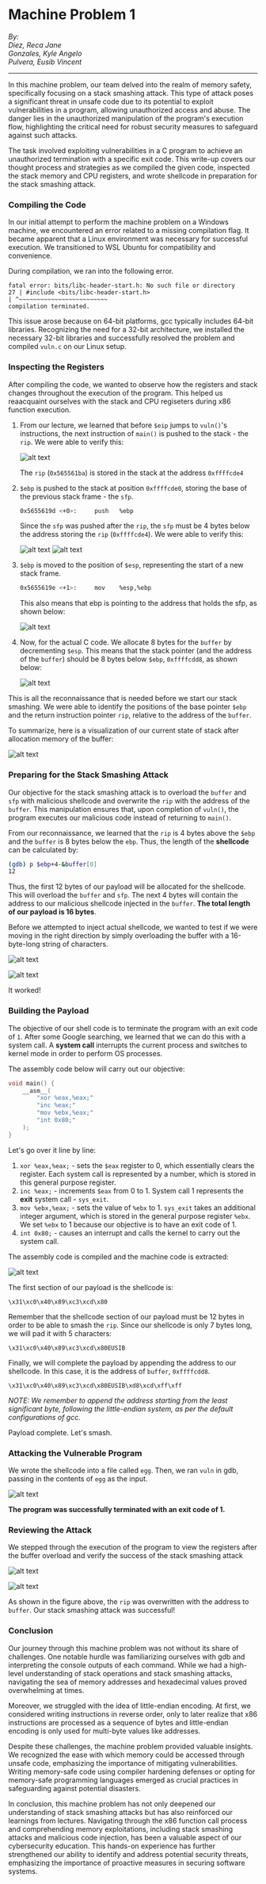 # Machine Problem 1

_By:_ \
_Diez, Reca Jane_ \
_Gonzales, Kyle Angelo_ \
_Pulvera, Eusib Vincent_

---

In this machine problem, our team delved into the realm of memory safety, specifically focusing on a stack smashing attack. This type of attack poses a significant threat in unsafe code due to its potential to exploit vulnerabilities in a program, allowing unauthorized access and abuse. The danger lies in the unauthorized manipulation of the program's execution flow, highlighting the critical need for robust security measures to safeguard against such attacks.

The task involved exploiting vulnerabilities in a C program to achieve an unauthorized termination with a specific exit code. This write-up covers our thought process and strategies as we compiled the given code, inspected the stack memory and CPU registers, and wrote shellcode in preparation for the stack smashing attack.

### Compiling the Code

In our initial attempt to perform the machine problem on a Windows machine, we encountered an error related to a missing compilation flag. It became apparent that a Linux environment was necessary for successful execution. We transitioned to WSL Ubuntu for compatibility and convenience.

During compilation, we ran into the following error.

```
fatal error: bits/libc-header-start.h: No such file or directory
27 | #include <bits/libc-header-start.h>
| ^~~~~~~~~~~~~~~~~~~~~~~~~~
compilation terminated.
```

This issue arose because on 64-bit platforms, gcc typically includes 64-bit libraries. Recognizing the need for a 32-bit architecture, we installed the necessary 32-bit libraries and successfully resolved the problem and compiled `vuln.c` on our Linux setup.

### Inspecting the Registers

After compiling the code, we wanted to observe how the registers and stack changes throughout the execution of the program. This helped us reaacquaint ourselves with the stack and CPU regiseters during x86 function execution.

1. From our lecture, we learned that before `$eip` jumps to `vuln()`'s instructions, the next instruction of `main()` is pushed to the stack - the `rip`. We were able to verify this:

   ![alt text](assets/image-11.png)

   The `rip` (`0x565561ba`) is stored in the stack at the address `0xffffcde4`

2. `$ebp` is pushed to the stack at position `0xffffcde0`, storing the base of the previous stack frame - the `sfp`.

   ```sh
   0x5655619d <+0>:     push   %ebp
   ```

   Since the `sfp` was pushed after the `rip`, the `sfp` must be 4 bytes below the address storing the `rip` (`0xffffcde4`). We were able to verify this:

   ![alt text](assets/image-7.png)
   ![alt text](assets/image-6.png)

3. `$ebp` is moved to the position of `$esp`, representing the start of a new stack frame.

   ```sh
   0x5655619e <+1>:     mov    %esp,%ebp
   ```

   This also means that ebp is pointing to the address that holds the sfp, as shown below:

   ![alt text](assets/image-5.png)

4. Now, for the actual C code. We allocate 8 bytes for the `buffer` by decrementing `$esp`. This means that the stack pointer (and the address of the `buffer`) should be 8 bytes below `$ebp`, `0xffffcdd8`, as shown below:

   ![alt text](assets/image-8.png)

This is all the reconnaissance that is needed before we start our stack smashing. We were able to identify the positions of the base pointer `$ebp` and the return instruction pointer `rip`, relative to the address of the `buffer`.

To summarize, here is a visualization of our current state of stack after allocation memory of the buffer:

![alt text](assets/image-13.png)

### Preparing for the Stack Smashing Attack

Our objective for the stack smashing attack is to overload the `buffer` and `sfp` with malicious shellcode and overwrite the `rip` with the address of the `buffer`. This manipulation ensures that, upon completion of `vuln()`, the program executes our malicious code instead of returning to `main()`.

From our reconnaissance, we learned that the `rip` is 4 bytes above the `$ebp` and the `buffer` is 8 bytes below the `ebp`. Thus, the length of the **shellcode** can be calculated by:

```sh
(gdb) p $ebp+4-&buffer[0]
12
```

Thus, the first 12 bytes of our payload will be allocated for the shellcode. This will overload the `buffer` and `sfp`. The next 4 bytes will contain the address to our malicious shellcode injected in the `buffer`. **The total length of our payload is 16 bytes**.

Before we attempted to inject actual shellcode, we wanted to test if we were moving in the right direction by simply overloading the buffer with a 16-byte-long string of characters.

![alt text](assets/image-9.png)

![alt text](assets/image-14.png)

It worked!

### Building the Payload

The objective of our shell code is to terminate the program with an exit code of `1`. After some Google searching, we learned that we can do this with a system call. A **system call** interrupts the current process and switches to kernel mode in order to perform OS processes.

The assembly code below will carry out our objective:

```c
void main() {
    __asm__(
        "xor %eax,%eax;"
        "inc %eax;"
        "mov %ebx,%eax;"
        "int 0x80;"
    );
}
```

Let's go over it line by line:

1. `xor %eax,%eax;` - sets the `$eax` register to 0, which essentially clears the register. Each system call is represented by a number, which is stored in this general purpose register.
2. `inc %eax;` - increments `$eax` from 0 to 1. System call 1 represents the **exit** system call - `sys_exit`.
3. `mov %ebx,%eax;` - sets the value of `%ebx` to 1. `sys_exit` takes an additional integer argument, which is stored in the general purpose register `%ebx`. We set `%ebx` to 1 because our objective is to have an exit code of 1.
4. `int 0x80;` - causes an interrupt and calls the kernel to carry out the system call.

The assembly code is compiled and the machine code is extracted:

![alt text](assets/image-15.png)

The first section of our payload is the shellcode is:

```
\x31\xc0\x40\x89\xc3\xcd\x80
```

Remember that the shellcode section of our payload must be 12 bytes in order to be able to smash the `rip`. Since our shellcode is only 7 bytes long, we will pad it with 5 characters:

```
\x31\xc0\x40\x89\xc3\xcd\x80EUSIB
```

Finally, we will complete the payload by appending the address to our shellcode. In this case, it is the address of `buffer`, `0xffffcdd8`.

```
\x31\xc0\x40\x89\xc3\xcd\x80EUSIB\xd8\xcd\xff\xff
```

_NOTE: We remember to append the address starting from the least significant byte, following the little-endian system, as per the default configurations of gcc._

Payload complete. Let's smash.

### Attacking the Vulnerable Program

We wrote the shellcode into a file called `egg`. Then, we ran `vuln` in gdb, passing in the contents of `egg` as the input.

![alt text](assets/image-10.png)

**The program was successfully terminated with an exit code of 1.**

### Reviewing the Attack

We stepped through the execution of the program to view the registers after the buffer overload and verify the success of the stack smashing attack

![alt text](assets/image-12.png)

![alt text](assets/image-16.png)

As shown in the figure above, the `rip` was overwritten with the address to `buffer`. Our stack smashing attack was successful!

### Conclusion

Our journey through this machine problem was not without its share of challenges. One notable hurdle was familiarizing ourselves with gdb and interpreting the console outputs of each command. While we had a high-level understanding of stack operations and stack smashing attacks, navigating the sea of memory addresses and hexadecimal values proved overwhelming at times.

Moreover, we struggled with the idea of little-endian encoding. At first, we considered writing instructions in reverse order, only to later realize that x86 instructions are processed as a sequence of bytes and little-endian encoding is only used for multi-byte values like addresses.

Despite these challenges, the machine problem provided valuable insights. We recognized the ease with which memory could be accessed through unsafe code, emphasizing the importance of mitigating vulnerabilities. Writing memory-safe code using compiler hardening defenses or opting for memory-safe programming languages emerged as crucial practices in safeguarding against potential disasters.

In conclusion, this machine problem has not only deepened our understanding of stack smashing attacks but has also reinforced our learnings from lectures. Navigating through the x86 function call process and comprehending memory exploitations, including stack smashing attacks and malicious code injection, has been a valuable aspect of our cybersecurity education. This hands-on experience has further strengthened our ability to identify and address potential security threats, emphasizing the importance of proactive measures in securing software systems.

